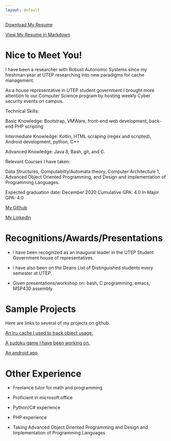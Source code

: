 ```yaml
---
layout: default
---
```


[Download My Resume](resume.pdf)

[View My Resume in Markdown](resume)



# [](#header-1)Nice to Meet You!

I have been a researcher with Robust Autonomic Systems since my freshman year at UTEP researching into new paradigms for cache management.

As a house representative in UTEP student government I brought more attention to our Computer Science program by hosting weekly Cyber security events on campus.

Technical Skills:

Basic Knowledge: Bootstrap, VMWare, front-end web development, back-end PHP scripting

Intermediate Knowledge: Kotlin, HTML scraping (regex and scripted), Android development, python, C++

Advanced Knowledge: Java 8, Bash, git, and C.

Relevant Courses I have taken:

Data Structures, Computabilty/Automata theory, Computer Architecture 1, Advanced Object Oriented Programming, and Design and Implementation of Programming Languages.

Expected graduation date: December 2020
Cumulative GPA: 4.0
In Major GPA: 4.0

[My Github](https://github.com/asdiamond)

[My LinkedIn](https://www.linkedin.com/in/asdiamond/)




# [](#header-1)Recognitions/Awards/Presentations

*   I have been recognized as an inaugural leader in the UTEP Student Government house of representatives.

*   I have also been on the Deans List of Distinguished students every semester at UTEP.

*   Given presentations/workshop on: bash, C programming, emacs, MSP430 assembly

# [](#header-1)Sample Projects

Here are links to several of my projects on github.



[An lru cache I used to track object usage.](https://github.com/asdiamond/cache_csharp)

[A sudoku game I have been working on.](https://github.com/asdiamond/sudoku)

[An android app](https://github.com/asdiamond/CodeMineProject1)


# [](#header-1)Other Experience

*   Freelance tutor for math and programming

*   Proficient in microsoft office

*   Python/C# experience

*   PHP experience

*   Taking Advanced Object Oriented Programming and Design and Implementation of Programming Languages


